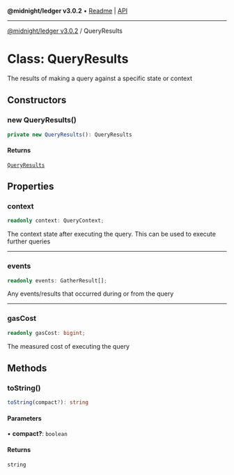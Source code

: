**@midnight/ledger v3.0.2** • [Readme](../README.md) \| [API](../globals.md)

***

[@midnight/ledger v3.0.2](../README.md) / QueryResults

# Class: QueryResults

The results of making a query against a specific state or context

## Constructors

### new QueryResults()

```ts
private new QueryResults(): QueryResults
```

#### Returns

[`QueryResults`](QueryResults.md)

## Properties

### context

```ts
readonly context: QueryContext;
```

The context state after executing the query. This can be used to execute
further queries

***

### events

```ts
readonly events: GatherResult[];
```

Any events/results that occurred during or from the query

***

### gasCost

```ts
readonly gasCost: bigint;
```

The measured cost of executing the query

## Methods

### toString()

```ts
toString(compact?): string
```

#### Parameters

• **compact?**: `boolean`

#### Returns

`string`

